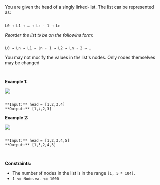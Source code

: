You are given the head of a singly linked-list. The list can be represented as:



```

L0 → L1 → … → Ln - 1 → Ln

```

*Reorder the list to be on the following form:*



```

L0 → Ln → L1 → Ln - 1 → L2 → Ln - 2 → …

```

You may not modify the values in the list's nodes. Only nodes themselves may be changed.


 


**Example 1:**


![](https://assets.leetcode.com/uploads/2021/03/04/reorder1linked-list.jpg)

```

**Input:** head = [1,2,3,4]
**Output:** [1,4,2,3]

```

**Example 2:**


![](https://assets.leetcode.com/uploads/2021/03/09/reorder2-linked-list.jpg)

```

**Input:** head = [1,2,3,4,5]
**Output:** [1,5,2,4,3]

```

 


**Constraints:**


* The number of nodes in the list is in the range `[1, 5 * 104]`.
* `1 <= Node.val <= 1000`



